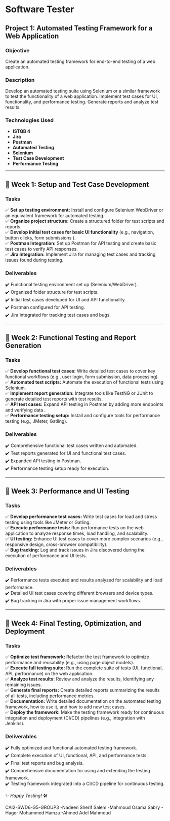 # Software Tester

## Project 1: Automated Testing Framework for a Web Application  

### Objective  
Create an automated testing framework for end-to-end testing of a web application.  

### Description  
Develop an automated testing suite using Selenium or a similar framework to test the functionality of a web application.
Implement test cases for UI, functionality, and performance testing. 
Generate reports and analyze test results.  

### Technologies Used  
- **ISTQB 4**  
- **Jira**  
- **Postman**  
- **Automated Testing**  
- **Selenium**  
- **Test Case Development**  
- **Performance Testing**  

---

## 📅 Week 1: Setup and Test Case Development  

### Tasks  
✅ **Set up testing environment:** Install and configure Selenium WebDriver or an equivalent framework for automated testing.<br>
✅ **Organize project structure:** Create a structured folder for test scripts and reports.<br>
✅ **Develop initial test cases for basic UI functionality** (e.g., navigation, button clicks, form submissions ).<br>
✅ **Postman Integration:** Set up Postman for API testing and create basic test cases to verify API responses.<br>
✅ **Jira Integration:** Implement Jira for managing test cases and tracking issues found during testing.<br>

### Deliverables  
✔️ Functional testing environment set up (Selenium/WebDriver).  <br>
✔️ Organized folder structure for test scripts.  <br>
✔️ Initial test cases developed for UI and API functionality.<br>
✔️ Postman configured for API testing.  <br>
✔️ Jira integrated for tracking test cases and bugs.<br>

---

## 📅 Week 2: Functional Testing and Report Generation  

### Tasks  
✅ **Develop functional test cases:** Write detailed test cases to cover key functional workflows (e.g., user login, form submission, data processing).<br>
✅ **Automated test scripts:** Automate the execution of functional tests using Selenium. <br>
✅ **Implement report generation:** Integrate tools like TestNG or JUnit to generate detailed test reports with test results.<br>
✅ **API test cases:** Expand API testing in Postman by adding more endpoints and verifying data . <br>
✅ **Performance testing setup:** Install and configure tools for performance testing (e.g., JMeter, Gatling). <br>

### Deliverables  
✔️ Comprehensive functional test cases written and automated. <br> 
✔️ Test reports generated for UI and functional test cases. <br>
✔️ Expanded API testing in Postman.   <br>
✔️ Performance testing setup ready for execution. <br>

---

## 📅 Week 3: Performance and UI Testing  

### Tasks  
✅ **Develop performance test cases:** Write test cases for load and stress testing using tools like JMeter or Gatling.<br>
✅ **Execute performance tests:** Run performance tests on the web application to analyze response times, load handling, and scalability.<br>
✅ **UI testing:** Enhance UI test cases to cover more complex scenarios (e.g., responsive design, cross-browser compatibility).<br>
✅ **Bug tracking:** Log and track issues in Jira discovered during the execution of performance and UI tests.<br>

### Deliverables  
✔️ Performance tests executed and results analyzed for scalability and load performance. <br>
✔️ Detailed UI test cases covering different browsers and device types.<br>
✔️ Bug tracking in Jira with proper issue management workflows.<br>

---

## 📅 Week 4: Final Testing, Optimization, and Deployment  

### Tasks  
✅ **Optimize test framework:** Refactor the test framework to optimize performance and reusability (e.g., using page object models).<br>
✅ **Execute full testing suite:** Run the complete suite of tests (UI, functional, API, performance) on the web application.<br>
✅ **Analyze test results:** Review and analyze the results, identifying any remaining issues.<br>
✅ **Generate final reports:** Create detailed reports summarizing the results of all tests, including performance metrics.<br>
✅ **Documentation:** Write detailed documentation on the automated testing framework, how to use it, and how to add new test cases.<br>
✅ **Deploy the framework:** Make the testing framework ready for continuous integration and deployment (CI/CD) pipelines (e.g., integration with Jenkins).<br>

### Deliverables  
✔️ Fully optimized and functional automated testing framework.<br>
✔️ Complete execution of UI, functional, API, and performance tests.<br>
✔️ Final test reports and bug analysis.<br>
✔️ Comprehensive documentation for using and extending the testing framework.<br>
✔️ Testing framework integrated into a CI/CD pipeline for continuous testing.<br>


✨ _Happy Testing!_ 🛠️  

CAI2-SWD6-G5-GROUP3
-Nadeen Sherif Salem 
-Mahmoud Osama Sabry
-Hager Mohammed Hamza
-Ahmed Adel Mahmoud
